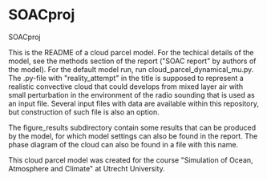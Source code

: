 # SOACproj
SOACproj

This is the README of a cloud parcel model. For the techical details of the model, see the methods section of the report ("SOAC report" by authors of the model). For the default model run, run cloud_parcel_dynamical_mu.py.
The .py-file with "reality_attempt" in the title is supposed to represent a realistic convective cloud that could develops from mixed layer air with small perturbation in the environment of the radio sounding that is used as an input file. Several input files with data are available within this repository, but construction of such file is also an option. 

The figure_results subdirectory contain some results that can be produced by the model, for which model settings can also be found in the report. 
The phase diagram of the cloud can also be found in a file with this name. 

This cloud parcel model was created for the course "Simulation of Ocean, Atmosphere and Climate" at Utrecht University. 
